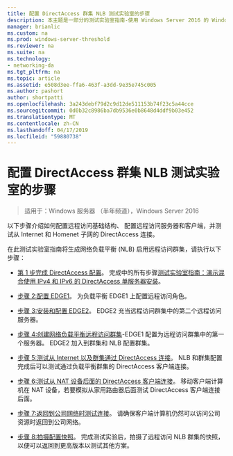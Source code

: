 ```yaml
---
title: 配置 DirectAccess 群集 NLB 测试实验室的步骤
description: 本主题是一部分的测试实验室指南-使用 Windows Server 2016 的 Windows NLB 的群集中演示 DirectAccess
manager: brianlic
ms.custom: na
ms.prod: windows-server-threshold
ms.reviewer: na
ms.suite: na
ms.technology:
- networking-da
ms.tgt_pltfrm: na
ms.topic: article
ms.assetid: e508d3ee-ffa6-463f-a3dd-9e35e745c005
ms.author: pashort
author: shortpatti
ms.openlocfilehash: 3a243debf79d2c9d12de511153b74f23c5a44cce
ms.sourcegitcommit: 0d0b32c8986ba7db9536e0b8648d4ddf9b03e452
ms.translationtype: MT
ms.contentlocale: zh-CN
ms.lasthandoff: 04/17/2019
ms.locfileid: "59880738"
---
```

# <a name="steps-for-configuring-the-directaccess-cluster-nlb-test-lab"></a>配置 DirectAccess 群集 NLB 测试实验室的步骤

>适用于：Windows 服务器 （半年频道），Windows Server 2016

以下步骤介绍如何配置远程访问基础结构、 配置远程访问服务器和客户端，并测试从 Internet 和 Homenet 子网的 DirectAccess 连接。  
  
在此测试实验室指南将生成网络负载平衡 (NLB) 启用远程访问群集，请执行以下步骤：  
  
-   [第 1 步完成 DirectAccess 配置](STEP-1-Complete-the-DirectAccess-Configuration.md)。 完成中的所有步骤[测试实验室指南：演示混合使用 IPv4 和 IPv6 的 DirectAccess 单服务器安装](https://go.microsoft.com/fwlink/p/?LinkId=237004)。  
  
-   [步骤 2:配置 EDGE1](STEP-2-Configure-EDGE1.md)。 为负载平衡 EDGE1 上配置远程访问角色。  
  
-   [步骤 3:安装和配置 EDGE2](STEP-3-Install-and-Configure-EDGE2.md)。 EDGE2 充当远程访问群集中的第二个远程访问服务器。  
  
-   [步骤 4:创建网络负载平衡远程访问群集](STEP-4-Create-the-Network-Load-Balanced-Remote-Access-Cluster.md)-EDGE1 配置为远程访问群集中的第一个服务器。 EDGE2 加入到群集和 NLB 配置群集。  
  
-   [步骤 5:测试从 Internet 以及群集通过 DirectAccess 连接](STEP-5-Test-DirectAccess-Connectivity-from-the-Internet-and-Through-the-Cluster.md)。 NLB 和群集配置完成后可以测试通过负载平衡群集的 DirectAccess 客户端连接。  
  
-   [步骤 6:测试从 NAT 设备后面的 DirectAccess 客户端连接](STEP-6-Test-DirectAccess-Client-Connectivity-from-Behind-a-NAT-Device.md)。 移动客户端计算机在 NAT 设备，若要模拟从家用路由器后面测试 DirectAccess 客户端连接后面。  
  
-   [步骤 7:返回到公司网络时测试连接](STEP-7-Test-Connectivity-When-Returning-to-the-Corpnet.md)。 请确保客户端计算机仍然可以访问公司资源时返回到公司网络。  
  
-   [步骤 8:拍摄配置快照](da-cluster-nlb-s8-snapshot.md)。 完成测试实验后，拍摄了远程访问 NLB 群集的快照，以便可以返回到更高版本以测试其他方案。  
  


